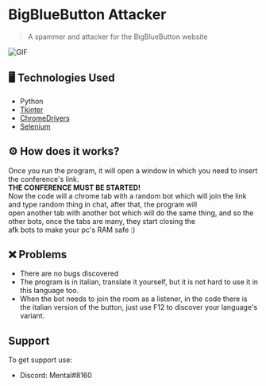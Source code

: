 # BigBlueButton Attacker

> A spammer and attacker for the BigBlueButton website



![GIF](http://g.recordit.co/rEyajyN636.gif)


## 🖥️ Technologies Used
- Python 
- [Tkinter](https://wiki.python.org/moin/TkInter)
- [ChromeDrivers](https://chromedriver.chromium.org/downloads)  
- [Selenium](https://selenium-python.readthedocs.io/)

## ⚙️ How does it works?
Once you run the program, it will open a window in which you need to insert the conference's link.  
**THE CONFERENCE MUST BE STARTED!**  
Now the code will a chrome tab with a random bot which will join the link and type random thing in chat, after that, the program will  
open another tab with another bot which will do the same thing, and so the other bots, once the tabs are many, they start closing the  
afk bots to make your pc's RAM safe :)  

## ❌ Problems
- There are no bugs discovered 
- The program is in italian, translate it yourself, but it is not hard to use it in this language too.  
- When the bot needs to join the room as a listener, in the code there is the italian version of the button, just use F12 to discover your language's variant.  

## Support

To get support use:  

- Discord: Mental#8160

